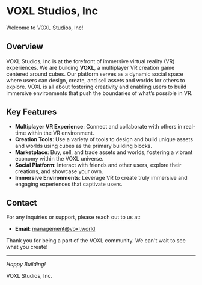 # VOXL Studios, Inc
Welcome to VOXL Studios, Inc!

## Overview

VOXL Studios, Inc is at the forefront of immersive virtual reality (VR) experiences. We are building **VOXL**, a multiplayer VR creation game centered around cubes. Our platform serves as a dynamic social space where users can design, create, and sell assets and worlds for others to explore. VOXL is all about fostering creativity and enabling users to build immersive environments that push the boundaries of what’s possible in VR.

## Key Features

- **Multiplayer VR Experience**: Connect and collaborate with others in real-time within the VR environment.
- **Creation Tools**: Use a variety of tools to design and build unique assets and worlds using cubes as the primary building blocks.
- **Marketplace**: Buy, sell, and trade assets and worlds, fostering a vibrant economy within the VOXL universe.
- **Social Platform**: Interact with friends and other users, explore their creations, and showcase your own.
- **Immersive Environments**: Leverage VR to create truly immersive and engaging experiences that captivate users.

## Contact

For any inquiries or support, please reach out to us at:
- **Email**: management@voxl.world

Thank you for being a part of the VOXL community. We can't wait to see what you create!

---

*Happy Building!*

VOXL Studios, Inc.